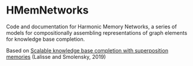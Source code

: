 # HMemNetworks

Code and documentation for Harmonic Memory Networks, a series of models for compositionally assembling representations of graph elements for knowledge base completion.

Based on [Scalable knowledge base completion with superposition memories](https://arxiv.org/pdf/2110.12341.pdf) (Lalisse and Smolensky, 2019)



